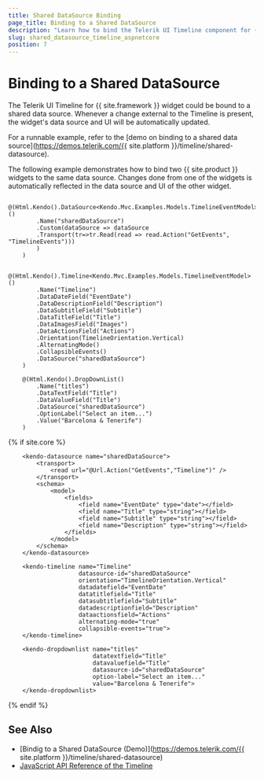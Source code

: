 ```yaml
---
title: Shared DataSource Binding
page_title: Binding to a Shared DataSource
description: "Learn how to bind the Telerik UI Timeline component for {{ site.framework }} widget to a shared data source."
slug: shared_datasource_timeline_aspnetcore
position: 7
---
```


# Binding to a Shared DataSource

The Telerik UI Timeline for {{ site.framework }} widget could be bound to a shared data source. Whenever a change external to the Timeline is present, the widget's data source and UI will be automatically updated.

For a runnable example, refer to the [demo on binding to a shared data source](https://demos.telerik.com/{{ site.platform }}/timeline/shared-datasource).

The following example demonstrates how to bind two {{ site.product }} widgets to the same data source. Changes done from one of the widgets is automatically reflected in the data source and UI of the other widget.

```HtmlHelper
    @(Html.Kendo().DataSource<Kendo.Mvc.Examples.Models.TimelineEventModel>()
        .Name("sharedDataSource")
        .Custom(dataSource => dataSource
        .Transport(tr=>tr.Read(read => read.Action("GetEvents", "TimelineEvents")))
        )
    )

    @(Html.Kendo().Timeline<Kendo.Mvc.Examples.Models.TimelineEventModel>()
        .Name("Timeline")
        .DataDateField("EventDate")
        .DataDescriptionField("Description")
        .DataSubtitleField("Subtitle")
        .DataTitleField("Title")
        .DataImagesField("Images")
        .DataActionsField("Actions")
        .Orientation(TimelineOrientation.Vertical)
        .AlternatingMode()
        .CollapsibleEvents()
        .DataSource("sharedDataSource")
    )

    @(Html.Kendo().DropDownList()
        .Name("titles")
        .DataTextField("Title")
        .DataValueField("Title")
        .DataSource("sharedDataSource")
        .OptionLabel("Select an item...")
        .Value("Barcelona & Tenerife")
    )
```
{% if site.core %}
```TagHelper
    <kendo-datasource name="sharedDataSource">
        <transport>
            <read url="@Url.Action("GetEvents","Timeline")" />
        </transport>
        <schema>
            <model>
                <fields>
                    <field name="EventDate" type="date"></field>
                    <field name="Title" type="string"></field>
                    <field name="Subtitle" type="string"></field>
                    <field name="Description" type="string"></field>
                </fields>
            </model>
        </schema>
    </kendo-datasource>

    <kendo-timeline name="Timeline"
                    datasource-id="sharedDataSource"
                    orientation="TimelineOrientation.Vertical"
                    datadatefield="EventDate"
                    datatitlefield="Title"
                    datasubtitlefield="Subtitle"
                    datadescriptionfield="Description"
                    dataactionsfield="Actions"
                    alternating-mode="true"
                    collapsible-events="true">
    </kendo-timeline>
    
    <kendo-dropdownlist name="titles"
                        datatextfield="Title"
                        datavaluefield="Title"
                        datasource-id="sharedDataSource"
                        option-label="Select an item..."
                        value="Barcelona & Tenerife">
    </kendo-dropdownlist>
```
{% endif %}

## See Also

* [Bindig to a Shared DataSource (Demo)](https://demos.telerik.com/{{ site.platform }}/timeline/shared-datasource)
* [JavaScript API Reference of the Timeline](https://docs.telerik.com/kendo-ui/api/javascript/ui/timeline)
